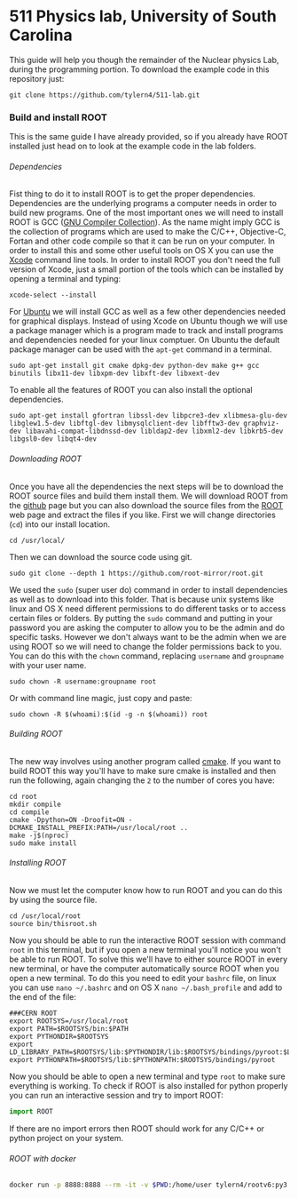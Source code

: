 # 511 Physics lab, University of South Carolina

This guide will help you though the remainder of the Nuclear physics Lab, during the programming portion. To download the example code in this repository just:

    git clone https://github.com/tylern4/511-lab.git

### Build and install ROOT

This is the same guide I have already provided, so if you already have ROOT installed just head on to look at the example code in the lab folders.

###### Dependencies

Fist thing to do it to install ROOT is to get the proper dependencies.  Dependencies are the underlying
programs a computer needs in order to build new programs. One of the most important ones we will need
to install ROOT is GCC ([GNU Compiler Collection]). As the name might imply GCC is the collection of
programs which are used to make the C/C++, Objective-C, Fortan and other code compile so that it can
be run on your computer.  In order to install this and some other useful tools on OS X you can use the
[Xcode] command line tools. In order to install ROOT you don't need the full version of Xcode, just a
small portion of the tools which can be installed by opening a terminal and typing:

    xcode-select --install

For [Ubuntu] we will install GCC as well as a few other dependencies needed for graphical displays.
Instead of using Xcode on Ubuntu though we will use a package manager which is a program made
to track and install programs and dependencies needed for your linux comptuer.  On Ubuntu the
default package manager can be used with the `apt-get` command in a terminal.

    sudo apt-get install git cmake dpkg-dev python-dev make g++ gcc binutils libx11-dev libxpm-dev libxft-dev libxext-dev

To enable all the features of ROOT you can also install the optional dependencies.

    sudo apt-get install gfortran libssl-dev libpcre3-dev xlibmesa-glu-dev libglew1.5-dev libftgl-dev libmysqlclient-dev libfftw3-dev graphviz-dev libavahi-compat-libdnssd-dev libldap2-dev libxml2-dev libkrb5-dev libgsl0-dev libqt4-dev

###### Downloading ROOT

Once you have all the dependencies the next steps will be to download the ROOT source files and build
them install them.  We will download ROOT from the [github] page but you can also download the source files
from the [ROOT] web page and extract the files if you like. First we will change directories (`cd`) into our install location.

    cd /usr/local/

Then we can download the source code using git.

    sudo git clone --depth 1 https://github.com/root-mirror/root.git

We used the `sudo` (super user do) command in order to install dependencies as well as to download into this folder.
That is because unix systems like linux and OS X need different permissions to do different tasks or to
access certain files or folders.  By putting the `sudo` command and putting in your password you are asking the computer to allow you to be
the admin and do specific tasks. However we don't always want to be the admin when we are using ROOT so we will need to
change the folder permissions back to you.  You can do this with the `chown` command, replacing `username` and `groupname` with your user name.

    sudo chown -R username:groupname root

Or with command line magic, just copy and paste:

    sudo chown -R $(whoami):$(id -g -n $(whoami)) root

###### Building ROOT

The new way involves using another program called [cmake].  If you want to build ROOT this way you'll have to make sure cmake
is installed and then run the following, again changing the `2` to the number of cores you have:

    cd root
    mkdir compile
    cd compile
    cmake -Dpython=ON -Droofit=ON -DCMAKE_INSTALL_PREFIX:PATH=/usr/local/root ..
    make -j$(nproc)
    sudo make install

###### Installing ROOT

Now we must let the computer know how to run ROOT and you can do this by using the source file.

    cd /usr/local/root
    source bin/thisroot.sh

Now you should be able to run the interactive ROOT session with command `root` in this terminal, but if you
open a new terminal you'll notice you won't be able to run ROOT. To solve this we'll have to either source ROOT
in every new terminal, or have the computer automatically source ROOT when you open a new terminal. To do this
you need to edit your `bashrc` file, on linux you can use `nano ~/.bashrc` and on OS X  `nano ~/.bash_profile`
and add to the end of the file:

    ###CERN ROOT
    export ROOTSYS=/usr/local/root
    export PATH=$ROOTSYS/bin:$PATH
    export PYTHONDIR=$ROOTSYS
    export LD_LIBRARY_PATH=$ROOTSYS/lib:$PYTHONDIR/lib:$ROOTSYS/bindings/pyroot:$LD_LIBRARY_PATH
    export PYTHONPATH=$ROOTSYS/lib:$PYTHONPATH:$ROOTSYS/bindings/pyroot

Now you should be able to open a new terminal and type `root` to make sure everything is working. To check if ROOT is also installed
for python properly you can run an interactive session and try to import ROOT:

```python
import ROOT
```

If there are no import errors then ROOT should work for any C/C++ or python project on your system.

###### ROOT with docker

```bash
docker run -p 8888:8888 --rm -it -v $PWD:/home/user tylern4/rootv6:py3
```


[gnu compiler collection]: https://gcc.gnu.org

[xcode]: https://developer.apple.com/xcode/

[ubuntu]: http://www.ubuntu.com

[github]: https://github.com/root-mirror/root

[root]: https://root.cern.ch

[cmake]: https://cmake.org

[previous]: http://tylern4.github.io/InstallRoot-2016/
